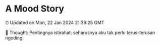 # A Mood Story

⏰ Updated on Mon, 22 Jan 2024 21:39:25 GMT

💭 Thought: Pentingnya istirahat: seharusnya aku tak perlu terus-terusan ngoding.

